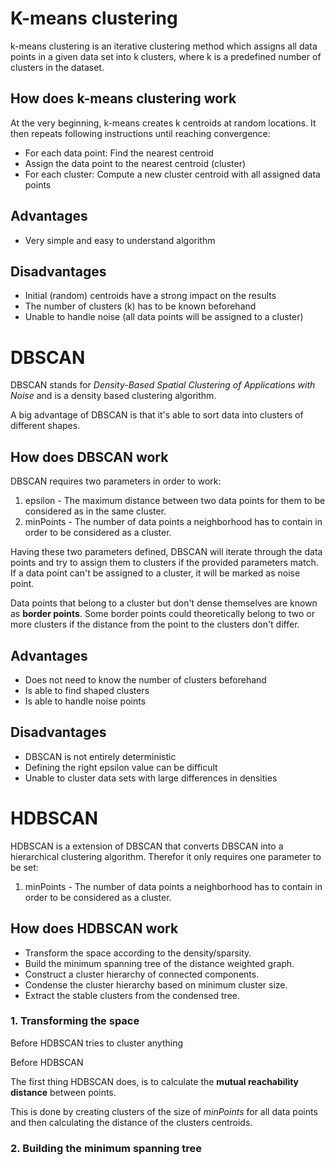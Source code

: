 <!--
https://medium.com/@elutins/dbscan-what-is-it-when-to-use-it-how-to-use-it-8bd506293818
https://nbviewer.jupyter.org/github/scikit-learn-contrib/hdbscan/blob/master/notebooks/How%20HDBSCAN%20Works.ipynb
-->

# K-means clustering
k-means clustering is an iterative clustering method which assigns all data points in a given data set
into k clusters, where k is a predefined number of clusters in the dataset.

## How does k-means clustering work
At the very beginning, k-means creates k centroids at random locations.
It then repeats following instructions until reaching convergence:

- For each data point: Find the nearest centroid
- Assign the data point to the nearest centroid (cluster)
- For each cluster: Compute a new cluster centroid with all assigned data points

## Advantages
- Very simple and easy to understand algorithm

## Disadvantages
- Initial (random) centroids have a strong impact on the results
- The number of clusters (k) has to be known beforehand
- Unable to handle noise (all data points will be assigned to a cluster)

# DBSCAN
DBSCAN stands for *Density-Based Spatial Clustering of Applications with Noise*
and is a density based clustering algorithm.

A big advantage of DBSCAN is that it's able to sort data into clusters
of different shapes.

## How does DBSCAN work
DBSCAN requires two parameters in order to work:
1. epsilon - The maximum distance between two data points for them to be considered as in the same cluster.
2. minPoints - The number of data points a neighborhood has to contain in order to be considered as a cluster.

Having these two parameters defined, DBSCAN will iterate through the data points
and try to assign them to clusters if the provided parameters match.
If a data point can't be assigned to a cluster, it will be marked as noise point.

Data points that belong to a cluster but don't dense themselves are known
as **border points**. Some border points could theoretically belong to two or more clusters
if the distance from the point to the clusters don't differ. 

## Advantages
- Does not need to know the number of clusters beforehand
- Is able to find shaped clusters
- Is able to handle noise points

## Disadvantages
- DBSCAN is not entirely deterministic
- Defining the right epsilon value can be difficult
- Unable to cluster data sets with large differences in densities

# HDBSCAN
HDBSCAN is a extension of DBSCAN that converts DBSCAN into a hierarchical
clustering algorithm.
Therefor it only requires one parameter to be set:
1. minPoints - The number of data points a neighborhood has to contain in order to be considered as a cluster.

## How does HDBSCAN work
- Transform the space according to the density/sparsity.
- Build the minimum spanning tree of the distance weighted graph.
- Construct a cluster hierarchy of connected components.
- Condense the cluster hierarchy based on minimum cluster size.
- Extract the stable clusters from the condensed tree.

### 1. Transforming the space
Before HDBSCAN tries to cluster anything

Before HDBSCAN 

The first thing HDBSCAN does, is to calculate the **mutual reachability distance** between points.

This is done by creating clusters of the size of *minPoints* for all data points and then
calculating the distance of the clusters centroids.

### 2. Building the minimum spanning tree
